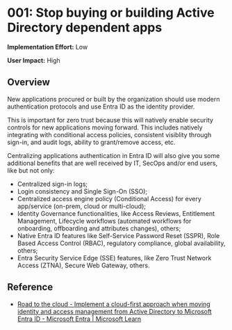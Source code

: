 # 001: Stop buying or building Active Directory dependent apps

**Implementation Effort:** Low

**User Impact:** High

## Overview
New applications procured or built by the organization should use modern authentication protocols and use Entra ID as the identity provider.

This is important for zero trust because this will natively enable security controls for new applications moving forward. This includes natively integrating with conditional access policies, consistent visiblity through sign-in, and audit logs, ability to grant/remove access, etc.

Centralizing applications authentication in Entra ID will also give you some additional benefits that are well received by IT, SecOps and/or end users, like but not only:
- Centralized sign-in logs;
- Login consistency and Single Sign-On (SSO);
- Centralized access engine policy (Conditional Access) for every app/service (on-prem, cloud or multi-cloud);
- Identity Governance functionalities, like Access Reviews, Entitlement Management, Lifecycle workflows (automated workflows for onboarding, offboarding and attributes changes), others;
- Native Entra ID features like Self-Service Password Reset (SSPR), Role Based Access Control (RBAC), regulatory compliance, global availability, others;
- Entra Security Service Edge (SSE) features, like Zero Trust Network Access (ZTNA), Secure Web Gateway, others.


## Reference
* [Road to the cloud - Implement a cloud-first approach when moving identity and access management from Active Directory to Microsoft Entra ID - Microsoft Entra | Microsoft Learn](https://learn.microsoft.com/en-us/entra/architecture/road-to-the-cloud-implement#applications)
